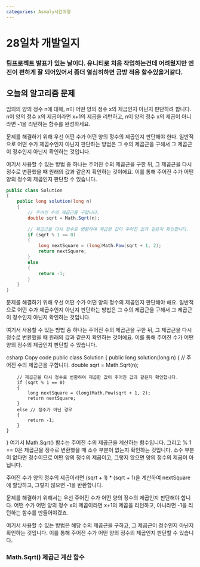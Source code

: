 ```yaml
---
categories: Asmaly시간여행
---
```

# 28일차 개발일지

### 팀프로젝트 발표가 있는 날이다. 유니티로 처음 작업하는건데 어려웠지만 엔진이 편하게 잘 되어있어서 좀더 열심히하면 금방 적응 할수있을거같다.

## 오늘의 알고리즘 문제

임의의 양의 정수 n에 대해, n이 어떤 양의 정수 x의 제곱인지 아닌지 판단하려 합니다.
n이 양의 정수 x의 제곱이라면 x+1의 제곱을 리턴하고, n이 양의 정수 x의 제곱이 아니라면 -1을 리턴하는 함수를 완성하세요.

문제를 해결하기 위해 우선 어떤 수가 어떤 양의 정수의 제곱인지 판단해야 한다. 일반적으로 어떤 수가 제곱수인지 아닌지 판단하는 방법은 그 수의 제곱근을 구해서 그 제곱근이 정수인지 아닌지 확인하는 것입니다.

여기서 사용할 수 있는 방법 중 하나는 주어진 수의 제곱근을 구한 뒤, 그 제곱근을 다시 정수로 변환했을 때 원래의 값과 같은지 확인하는 것이에요. 이를 통해 주어진 수가 어떤 양의 정수의 제곱인지 판단할 수 있습니다.

```c#
public class Solution 
{
    public long solution(long n) 
    {
        // 주어진 수의 제곱근을 구합니다.
        double sqrt = Math.Sqrt(n);
        
        // 제곱근을 다시 정수로 변환하여 제곱한 값이 주어진 값과 같은지 확인합니다.
        if (sqrt % 1 == 0)
        {
            long nextSquare = (long)Math.Pow(sqrt + 1, 2);
            return nextSquare;
        }
        else
        {
            return -1;
        }
    }
}
```

문제를 해결하기 위해 우선 어떤 수가 어떤 양의 정수의 제곱인지 판단해야 해요. 일반적으로 어떤 수가 제곱수인지 아닌지 판단하는 방법은 그 수의 제곱근을 구해서 그 제곱근이 정수인지 아닌지 확인하는 것입니다.

여기서 사용할 수 있는 방법 중 하나는 주어진 수의 제곱근을 구한 뒤, 그 제곱근을 다시 정수로 변환했을 때 원래의 값과 같은지 확인하는 것이에요. 이를 통해 주어진 수가 어떤 양의 정수의 제곱인지 판단할 수 있습니다.

csharp
Copy code
public class Solution 
{
    public long solution(long n) 
    {
        // 주어진 수의 제곱근을 구합니다.
        double sqrt = Math.Sqrt(n);
        
        // 제곱근을 다시 정수로 변환하여 제곱한 값이 주어진 값과 같은지 확인합니다.
        if (sqrt % 1 == 0)
        {
            long nextSquare = (long)Math.Pow(sqrt + 1, 2);
            return nextSquare;
        }
        else // 정수가 아닌 경우
        {
            return -1;
        }
    }
}
여기서 Math.Sqrt() 함수는 주어진 수의 제곱근을 계산하는 함수입니다. 그리고 % 1 == 0은 제곱근을 정수로 변환했을 때 소수 부분이 없는지 확인하는 것입니다. 소수 부분이 없다면 정수이므로 어떤 양의 정수의 제곱이고, 그렇지 않으면 양의 정수의 제곱이 아닙니다.

주어진 수가 양의 정수의 제곱이라면 (sqrt + 1) * (sqrt + 1)을 계산하여 nextSquare에 할당하고, 그렇지 않으면 -1을 반환합니다.

문제를 해결하기 위해서는 우선 주어진 수가 어떤 양의 정수의 제곱인지 판단해야 합니다. 어떤 수가 어떤 양의 정수 x의 제곱이라면 x+1의 제곱을 리턴하고, 아니라면 -1을 리턴하는 함수를 만들어야겠죠.

여기서 사용할 수 있는 방법은 해당 수의 제곱근을 구하고, 그 제곱근이 정수인지 아닌지 확인하는 것입니다. 이를 통해 주어진 수가 어떤 양의 정수의 제곱인지 판단할 수 있습니다.

### Math.Sqrt() 제곱근 계산 함수 

